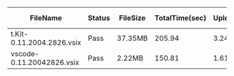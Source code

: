  | FileName                  | Status | FileSize | TotalTime(sec) | Upload(sec) | Submit(sec) | SignWait(sec) | Retry Count | 
 |---------------------------|--------|----------|----------------|-------------|-------------|---------------|-------------|
 | t.Kit-0.11.2004.2826.vsix | Pass   | 37.35MB  | 205.94         | 3.24        | 0.3         | 202.24        | 0           | 
 | vscode-0.11.20042826.vsix | Pass   | 2.22MB   | 150.81         | 1.61        | 0.46        | 147.1         | 0           | 
